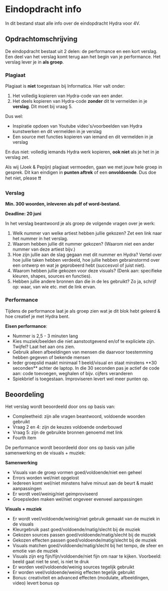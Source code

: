 # Eindopdracht info 

In dit bestand staat alle info over de eindopdracht Hydra voor 4V.

## Opdrachtomschrijving

De eindopdracht bestaat uit 2 delen: de performance en een kort verslag. Een deel van het verslag komt terug aan het begin van je performance. Het verslag lever je in **als groep**. 

### Plagiaat

Plagiaat is **niet** toegestaan bij Informatica. Hier valt onder:
1. Het volledig kopieren van Hydra-code van een ander.
2. Het deels kopieren van Hydra-code **zonder** dit te vermelden in je **verslag**. Dit moet bij vraag 5. 

Dus wel: <ul>
  <li> Inspiratie opdoen van Youtube video's/voorbeelden van Hydra kunstwerken en dit vermelden in je verslag</li>
  <li> Een source met functies kopieren van iemand en dit vermelden in je verslag</li>
</ul> 

En dus niet: volledig iemands Hydra werk kopieren, **ook niet** als je het in je verslag zet. 

Als wij (Joek & Pepijn) plagiaat vermoeden, gaan we met jouw hele groep in gesprek. Dit kan eindigen in **punten aftrek** of een **onvoldoende**. Dus doe het niet, please :exclamation::exclamation:

### Verslag

**Min. 300 woorden, inleveren als pdf of word-bestand.**

**Deadline: 20 juni**

In het verslag beantwoord je als groep de volgende vragen over je werk:

1. Welk nummer van welke artiest hebben jullie gekozen? Zet een link naar het nummer in het verslag. 
2. Waarom hebben jullie dit nummer gekozen? (Waarom niet een ander nummer van deze artiest bijv.)
3. Hoe zijn jullie aan de slag gegaan met dit nummer en Hydra? Vertel over hoe jullie taken hebben verdeeld, hoe jullie hebben gebrainstormd over een ontwerp en wat je geprobeerd hebt (succesvol of juist niet).
4. Waarom hebben jullie gekozen voor deze visuals? (Denk aan: specifieke kleuren, shapes, sources en functies). 
5. Hebben jullie andere bronnen dan die in de les gebruikt? Zo ja, schrijf op: waar, van wie etc. met de link ervan.

### Performance

Tijdens de performance laat je als groep zien wat je dit blok hebt geleerd & hoe creatief je met Hydra bent.

**Eisen performance**:

<ul>
  <li> Nummer is 2,5 - 3 minuten lang </li>
  <li> Kies muziek/beelden die niet aanstootgevend en/of te expliciete zijn. Twijfel? Laat het aan ons zien. </li>
  <li> Gebruik alleen afbeeldingen van mensen die daarvoor toestemming hebben gegeven of bekende mensen </li>
  <li> Ieder groepslid maakt minimaal 1 beeld/visual en staat minstens **30 seconden** achter de laptop. In die 30 seconden pas je actief de code aan: code toevoegen, weghalen of bijv. cijfers veranderen</li>
  <li> Spiekbrief is toegestaan. Improviseren levert wel meer punten op. </li>
</ul> 

## Beoordeling

Het verslag wordt beoordeeld door ons op basis van:

<ul>
  <li>Compleetheid: zijn alle vragen beantwoord, voldoende woorden gebruikt</li>
  <li>Vraag 2 en 4: zijn de keuzes voldoende onderbouwd</li>
  <li>Vraag 5: zijn de gebruikte bronnen genoemd met link</li>
  <li>Fourth item</li>
</ul> 

De performance wordt beoordeeld door ons op basis van jullie samenwerking en de visuals + muziek:

**Samenwerking**
<ul>
  <li>Visuals van de groep vormen goed/voldoende/niet een geheel</li>
  <li>Errors worden wel/niet opgelost</li>
  <li>Iedereen komt wel/niet minstens halve minuut aan de beurt & maakt aanpassingen</li>
  <li>Er wordt veel/weinig/niet geimproviseerd </li>
  <li>Groepsleden maken wel/niet ongeveer evenveel aanpassingen</li>
</ul> 

**Visuals + muziek**
<ul>
  <li>Er wordt veel/voldoende/weinig/niet gebruik gemaakt van de muziek in de visuals</li>
  <li>Kleurgebruik past goed/voldoende/matig/slecht bij de muziek</li>
  <li>Gekozen sources passen goed/voldoende/matig/slecht bij de muziek</li>
  <li>Gekozen effecten passen goed/voldoende/matig/slecht bij de muziek</li>
  <li>Visuals matchen goed/voldoende/matig/slecht bij het tempo, de sfeer en emotie van de muziek</li>
  <li>Visuals zijn erg fijn/fijn/voldoende/niet fijn om naar te kijken. Voorbeeld: beeld gaat niet te snel, is niet te druk</li>
  <li>Er worden veel/voldoende/weinig sources tegelijk gebruikt</li>
  <li>Er worden veel/voldoende/weinig effecten tegelijk gebruikt</li>
  <li>Bonus: creativiteit en advanced effecten (modulate, afbeeldingen, video) levert bonus op</li>
